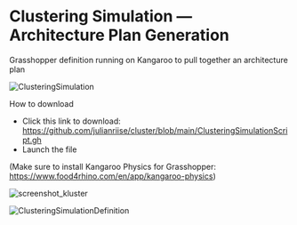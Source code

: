 # Clustering Simulation — Architecture Plan Generation
Grasshopper definition running on Kangaroo to pull together an architecture plan

![ClusteringSimulation](https://user-images.githubusercontent.com/77626314/164226263-7d656a55-351b-4ac3-8699-47f173978333.gif)

How to download

- Click this link to download: https://github.com/julianriise/cluster/blob/main/ClusteringSimulationScript.gh
- Launch the file

(Make sure to install Kangaroo Physics for Grasshopper: https://www.food4rhino.com/en/app/kangaroo-physics)


![screenshot_kluster](https://user-images.githubusercontent.com/77626314/164214791-104d06a7-8c59-433f-8e0a-2a1dba11a666.jpg)

![ClusteringSimulationDefinition](https://user-images.githubusercontent.com/77626314/164226914-5e16f910-5049-41d2-95ff-277c852297d2.png)
